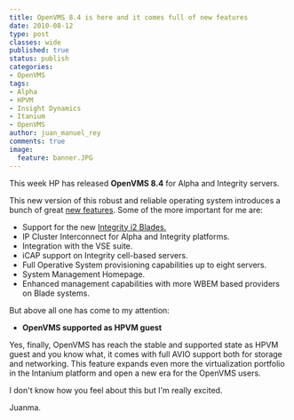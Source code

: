```yaml
---
title: OpenVMS 8.4 is here and it comes full of new features
date: 2010-08-12
type: post
classes: wide
published: true
status: publish
categories:
- OpenVMS
tags:
- Alpha
- HPVM
- Insight Dynamics
- Itanium
- OpenVMS
author: juan_manuel_rey
comments: true
image:
  feature: banner.JPG
---
```

This week HP has released **OpenVMS 8.4** for Alpha and Integrity servers.

This new version of this robust and reliable operating system introduces
a bunch of great [new features](http://h71000.www7.hp.com/openvms/v84_features.html). Some of the more important for me are:

- Support for the new [Integrity i2 Blades.](/2010/05/05/new-generation-integrity-servers/)
- IP Cluster Interconnect for Alpha and Integrity platforms.
- Integration with the VSE suite.
- iCAP support on Integrity cell-based servers.
- Full Operative System provisioning capabilities up to eight servers.
- System Management Homepage.
- Enhanced management capabilities with more WBEM based providers on Blade systems.

But above all one has come to my attention:

- **OpenVMS supported as HPVM guest**

Yes, finally, OpenVMS has reach the stable and supported state as HPVM guest and you know what, it comes with full AVIO support both for storage and networking. This feature expands even more the virtualization portfolio in the Intanium platform and open a new era for the OpenVMS users.

I don't know how you feel about this but I'm really excited.

Juanma.
